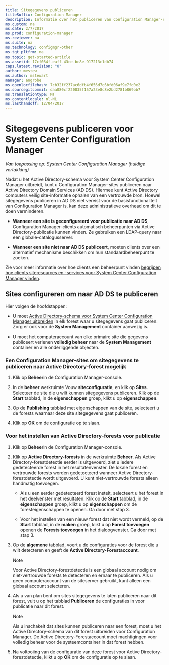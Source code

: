 ```yaml
---
title: Sitegegevens publiceren
titleSuffix: Configuration Manager
description: Informatie over het publiceren van Configuration Manager-sites naar Active Directory Domain Services.
ms.custom: na
ms.date: 2/7/2017
ms.prod: configuration-manager
ms.reviewer: na
ms.suite: na
ms.technology: configmgr-other
ms.tgt_pltfrm: na
ms.topic: get-started-article
ms.assetid: 17cf034f-eaff-43ce-bc8e-917213c1db74
caps.latest.revision: "8"
author: mestew
ms.author: mstewart
manager: angrobe
ms.openlocfilehash: 7cb32ff237ac6dfb4f656d7c6bfd06af9e7fd0e2
ms.sourcegitcommit: daa080cf220835f157a23e8c8e2bd2781b869bb7
ms.translationtype: MT
ms.contentlocale: nl-NL
ms.lasthandoff: 12/04/2017
---
```

# <a name="publish-site-data-for-system-center-configuration-manager"></a>Sitegegevens publiceren voor System Center Configuration Manager

*Van toepassing op: System Center Configuration Manager (huidige vertakking)*

Nadat u het Active Directory-schema voor System Center Configuration Manager uitbreidt, kunt u Configuration Manager-sites publiceren naar Active Directory Domain Services (AD DS). Hiermee kunt Active Directory computers veilig site-informatie ophalen van een vertrouwde bron. Hoewel sitegegevens publiceren in AD DS niet vereist voor de basisfunctionaliteit van Configuration Manager is, kan deze administratieve overhead om dit te doen verminderen.  

-   **Wanneer een site is geconfigureerd voor publicatie naar AD DS**, Configuration Manager-clients automatisch beheerpunten via Active Directory-publicatie kunnen vinden. Ze gebruiken een LDAP-query naar een globale-catalogusserver.  

-   **Wanneer een site niet naar AD DS publiceert**, moeten clients over een alternatief mechanisme beschikken om hun standaardbeheerpunt te zoeken.  

Zie voor meer informatie over hoe clients een beheerpunt vinden [begrijpen hoe clients siteresources en -services voor System Center Configuration Manager vinden](../../../../core/plan-design/hierarchy/understand-how-clients-find-site-resources-and-services.md).  

## <a name="configure-sites-to-publish-to-ad-ds"></a>Sites configureren om naar AD DS te publiceren  
 Hier volgen de hoofdstappen:  

-   U moet [Active Directory-schema voor System Center Configuration Manager uitbreiden](../../../../core/plan-design/network/extend-the-active-directory-schema.md) in elk forest waar u sitegegevens gaat publiceren. Zorg er ook voor de **System Management** container aanwezig is.  

-   U moet het computeraccount van elke primaire site die gegevens publiceert verlenen **volledig beheer** naar de **System Management** container en alle onderliggende objecten.  

### <a name="to-enable-a-configuration-manager-site-to-publish-site-information-to-active-directory-forest"></a>Een Configuration Manager-sites om sitegegevens te publiceren naar Active Directory-forest mogelijk

1.  Klik op **Beheer**in de Configuration Manager-console.  

2.  In de **beheer** werkruimte Vouw **siteconfiguratie**, en klik op **Sites**. Selecteer de site die u wilt kunnen sitegegevens publiceren. Klik op de **Start** tabblad, in de **eigenschappen** groep, klikt u op **eigenschappen**.  

3.  Op de **Publishing** tabblad met eigenschappen van de site, selecteert u de forests waarnaar deze site sitegegevens gaat publiceren.  

4.  Klik op **OK** om de configuratie op te slaan.  

### <a name="to-set-up-active-directory-forests-for-publishing"></a>Voor het instellen van Active Directory-forests voor publicatie  

1.  Klik op **Beheer**in de Configuration Manager-console.  

2.  Klik op **Active Directory-forests** in de werkruimte **Beheer**. Als Active Directory-forestdetectie eerder is uitgevoerd, ziet u iedere gedetecteerde forest in het resultatenvenster. De lokale forest en vertrouwde forests worden gedetecteerd wanneer Active Directory-forestdetectie wordt uitgevoerd. U kunt niet-vertrouwde forests alleen handmatig toevoegen.  

    -   Als u een eerder gedetecteerd forest instelt, selecteert u het forest in het deelvenster met resultaten. Klik op de **Start** tabblad, in de **eigenschappen** groep, klikt u op **eigenschappen** om de foresteigenschappen te openen. Ga door met stap 3.  

    -   Voor het instellen van een nieuw forest dat niet wordt vermeld, op de **Start** tabblad, in de **maken** groep, klikt u op **Forest toevoegen** openen de **Forests toevoegen** in het dialoogvenster. Ga door met stap 3.  

3.  Op de **algemene** tabblad, voert u de configuraties voor de forest die u wilt detecteren en geeft de **Active Directory-Forestaccount**.  

    > [!NOTE]  
    >  Voor Active Directory-forestdetectie is een globaal account nodig om niet-vertrouwde forests te detecteren en ernaar te publiceren. Als u geen computeraccount van de siteserver gebruikt, kunt alleen een globaal account selecteren.  

4.  Als u van plan bent om sites sitegegevens te laten publiceren naar dit forest, vult u op het tabblad **Publiceren** de configuraties in voor publicatie naar dit forest.  

    > [!NOTE]  
    >  Als u inschakelt dat sites kunnen publiceren naar een forest, moet u het Active Directory-schema van dit forest uitbreiden voor Configuration Manager. De Active Directory-Forestaccount moet machtigingen voor volledig beheer voor de systeemcontainer in dat forest hebben.  

5.  Na voltooiing van de configuratie van deze forest voor Active Directory-forestdetectie, klikt u op **OK** om de configuratie op te slaan.  
